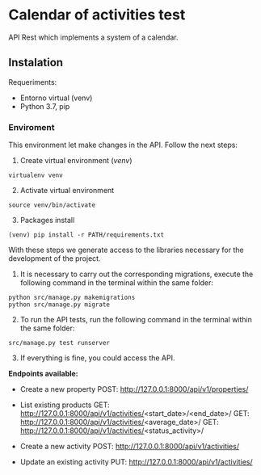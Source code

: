 # Calendar of activities test
API Rest which implements a system of a calendar.

## Instalation
Requeriments:
- Entorno virtual (venv)
- Python 3.7, pip

### Enviroment

This environment let ​make changes in the API. Follow the next steps:

1. Create virtual environment (_venv_)
```shell script
virtualenv venv
```
2. Activate virtual environment
```shell script
source venv/bin/activate
```
3. Packages install
```shell script
(venv) pip install -r PATH/requirements.txt
```

With these steps we generate access to the libraries necessary for the development of the project.

1. It is necessary to carry out the corresponding migrations, execute the following command in the terminal within the same folder:
```shell script
python src/manage.py makemigrations
python src/manage.py migrate
```
2. To run the API tests, run the following command in the terminal within the same folder:
```shell script
src/manage.py test runserver
```
3. If everything is fine, you could access the API.



**Endpoints available:**

- Create a new property
POST: http://127.0.0.1:8000/api/v1/properties/

- List existing products
GET: http://127.0.0.1:8000/api/v1/activities/<start_date>/<end_date>/
GET: http://127.0.0.1:8000/api/v1/activities/<average_date>/
GET: http://127.0.0.1:8000/api/v1/activities/<status_activity>/

- Create a new activity
POST: http://127.0.0.1:8000/api/v1/activities/

- Update an existing activity
PUT: http://127.0.0.1:8000/api/v1/activities/

